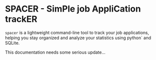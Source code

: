# SPACER - SimPle job AppliCation trackER

`spacer` is a lightweight command-line tool to track your job applications, helping you stay organized and analyze your statistics using python` and SQLite.

This documentation needs some serious update...

